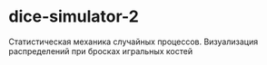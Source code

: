 # dice-simulator-2
Статистическая механика случайных процессов. Визуализация распределений при бросках игральных костей
